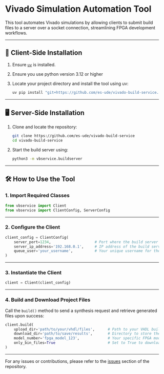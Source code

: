 # Vivado Simulation Automation Tool

This tool automates Vivado simulations by allowing clients to submit build files to a server over a socket connection, streamlining FPGA development workflows.

---

## 🔧 Client-Side Installation

1. Ensure [`uv`](https://github.com/astral-sh/uv) is installed.
2. Ensure you use python version 3.12 or higher
3. Locate your project directory and install the tool using uv:

   ```bash
   uv pip install "git+https://github.com/es-ude/vivado-build-service.git"
   ```

---

## 🖥️ Server-Side Installation

1. Clone and locate the repository:
   ```bash
   git clone https://github.com/es-ude/vivado-build-service
   cd vivado-build-service
   ```
2. Start the build server using:

   ```bash
   python3 -m vbservice.buildserver
   ```

---

## 🛠️ How to Use the Tool

### 1. Import Required Classes

```python
from vbservice import Client
from vbservice import ClientConfig, ServerConfig
```

---

### 2. Configure the Client

```python
client_config = ClientConfig(
    server_port=1234,                    # Port where the build server is running
    server_ip_address='192.168.0.1',     # IP address of the build server
    queue_user='your_username',          # Your unique username for the build queue
)
```

---

### 3. Instantiate the Client

```python
client = Client(client_config)
```

---

### 4. Build and Download Project Files

Call the `build()` method to send a synthesis request and retrieve generated files upon success:

```python
client.build(
    upload_dir='path/to/your/vhdl/files',      # Path to your VHDL build files
    download_dir='path/to/save/results',       # Directory to store the generated files
    model_number='fpga_model_123',             # Your specific FPGA model number
    only_bin_files=True                        # Set to True to download only .bin files, logs, and reports
)
```

---

For any issues or contributions, please refer to the [issues](https://github.com/es-ude/vivado-build-service/issues) section of the repository.
